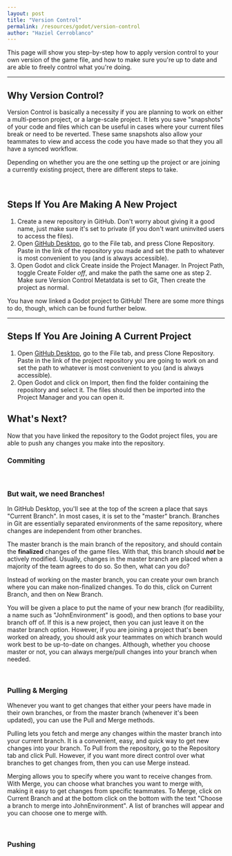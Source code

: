 ```yaml
---
layout: post
title: "Version Control"
permalink: /resources/godot/version-control
author: "Haziel Cerroblanco"
---
```


This page will show you step-by-step how to apply version control to your own version of the game file, and how to make sure you're up to date and are able to freely control what you're doing.

-----

## Why Version Control?
Version Control is basically a necessity if you are planning to work on either a multi-person project, or a large-scale project. It lets you save "snapshots" of your code and files which can be useful in cases where your current files break or need to be reverted. These same snapshots also allow your teammates to view and access the code you have made so that they you all have a synced workflow. 

Depending on whether you are the one setting up the project or are joining a currently existing project, there are different steps to take.

<br>

## Steps If You Are Making A New Project

1. Create a new repository in GitHub. Don't worry about giving it a good name, just make sure it's set to private (if you don't want uninvited users to access the files).
2. Open [GitHub Desktop](https://docs.github.com/en/get-started/learning-to-code/getting-started-with-git), go to the File tab, and press Clone Repository. Paste in the link of the repository you made and set the path to whatever is most convenient to you (and is always accessible).
3. Open Godot and click Create inside the Project Manager. In Project Path, toggle Create Folder *off*, and make the path the same one as step 2. Make sure Version Control Metatdata is set to Git, Then create the project as normal.

You have now linked a Godot project to GitHub! There are some more things to do, though, which can be found further below.

-----

## Steps If You Are Joining A Current Project

1. Open [GitHub Desktop](https://docs.github.com/en/get-started/learning-to-code/getting-started-with-git), go to the File tab, and press Clone Repository. Paste in the link of the project repository you are going to work on and set the path to whatever is most convenient to you (and is always accessible).
2. Open Godot and click on Import, then find the folder containing the repository and select it. The files should then be imported into the Project Manager and you can open it.

## What's Next?
Now that you have linked the repository to the Godot project files, you are able to push any changes you make into the repository.

### Commiting

<br>

### But wait, we need Branches!
In GitHub Desktop, you'll see at the top of the screen a place that says "Current Branch". In most cases, it is set to the "master" branch. Branches in Git are essentially separated environments of the same repository, where changes are independent from other branches.

The master branch is the main branch of the repository, and should contain the **finalized** changes of the game files. With that, this branch should ***not*** be actively modified. Usually, changes in the master branch are placed when a majority of the team agrees to do so. So then, what can you do?

Instead of working on the master branch, you can create your own branch where you can make non-finalized changes. To do this, click on Current Branch, and then on New Branch.

You will be given a place to put the name of your new branch (for readibility, a name such as "JohnEnvironment" is good), and then options to base your branch off of. If this is a new project, then you can just leave it on the master branch option. However, if you are joining a project that's been worked on already, you should ask your teammates on which branch would work best to be up-to-date on changes. Although, whether you choose master or not, you can always merge/pull changes into your branch when needed.

<br>

### Pulling & Merging
Whenever you want to get changes that either your peers have made in their own branches, or from the master branch (whenever it's been updated), you can use the Pull and Merge methods.

Pulling lets you fetch and merge any changes within the master branch into your current branch. It is a convenient, easy, and quick way to get new changes into your branch. To Pull from the repository, go to the Repository tab and click Pull. However, if you want more direct control over what branches to get changes from, then you can use Merge instead.

Merging allows you to specify where you want to receive changes from. With Merge, you can choose what branches you want to merge with, making it easy to get changes from specific teammates. To Merge, click on Current Branch and at the bottom click on the bottom with the text "Choose a branch to merge into JohnEnvironment". A list of branches will appear and you can choose one to merge with.

<br>

### Pushing

